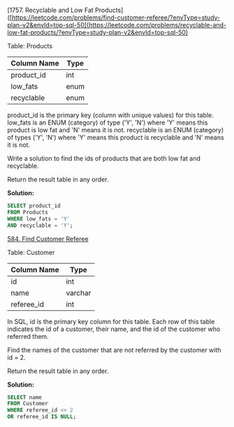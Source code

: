 [1757. Recyclable and Low Fat Products]([https://leetcode.com/problems/find-customer-referee/?envType=study-plan-v2&envId=top-sql-50](https://leetcode.com/problems/recyclable-and-low-fat-products/?envType=study-plan-v2&envId=top-sql-50)

Table: Products

| Column Name | Type    |
|-------------|---------|
| product_id  | int     |
| low_fats    | enum    |
| recyclable  | enum    |

product_id is the primary key (column with unique values) for this table.
low_fats is an ENUM (category) of type ('Y', 'N') where 'Y' means this product is low fat and 'N' means it is not.
recyclable is an ENUM (category) of types ('Y', 'N') where 'Y' means this product is recyclable and 'N' means it is not.
 

Write a solution to find the ids of products that are both low fat and recyclable.

Return the result table in any order.

**Solution:**
```sql
SELECT product_id
FROM Products
WHERE low_fats = 'Y'
AND recyclable = 'Y'; 
```

[584. Find Customer Referee](https://leetcode.com/problems/find-customer-referee/?envType=study-plan-v2&envId=top-sql-50)

Table: Customer


| Column Name | Type    |
|-------------|---------|
| id          | int     |
| name        | varchar |
| referee_id  | int     |

In SQL, id is the primary key column for this table.
Each row of this table indicates the id of a customer, their name, and the id of the customer who referred them.
 
Find the names of the customer that are not referred by the customer with id = 2.

Return the result table in any order.

**Solution:**
```sql
SELECT name
FROM Customer
WHERE referee_id <> 2 
OR referee_id IS NULL;
```
